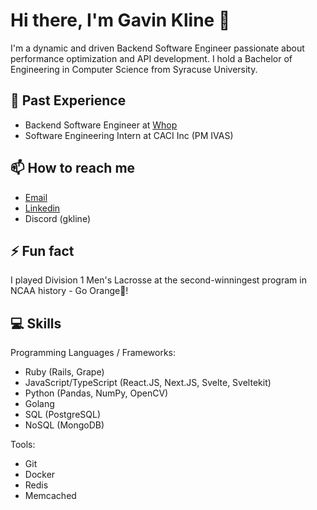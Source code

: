 # Hi there, I'm Gavin Kline 👋

I'm a dynamic and driven Backend Software Engineer passionate about performance optimization and API development. I hold a Bachelor of Engineering in Computer Science from Syracuse University.

## 💼 Past Experience

- Backend Software Engineer at [Whop](https://whop.com)
- Software Engineering Intern at CACI Inc (PM IVAS)
  
## 📫 How to reach me

- [Email](mailto:gwkline23@gmail.com)
- [Linkedin](https://linkedin.com/in/gavinkline)
- Discord (gkline)

## ⚡ Fun fact

I played Division 1 Men's Lacrosse at the second-winningest program in NCAA history - Go Orange🍊!

## 💻 Skills
Programming Languages / Frameworks: 
- Ruby (Rails, Grape)
- JavaScript/TypeScript (React.JS, Next.JS, Svelte, Sveltekit)
- Python (Pandas, NumPy, OpenCV)
- Golang
- SQL (PostgreSQL)
- NoSQL (MongoDB)
  
Tools: 
- Git
- Docker
- Redis
- Memcached
